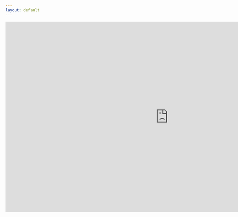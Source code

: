 ```yaml
---
layout: default
---
```

<style>
p{
  display: block;
  width: 1024px;
  height: 600px;
  }
</style>
<p text-align="center"><iframe src="https://itch.io/embed-upload/1719250?color=333333" allowfullscreen="" width="1024" height="600" style="border:none;"></iframe></p>
